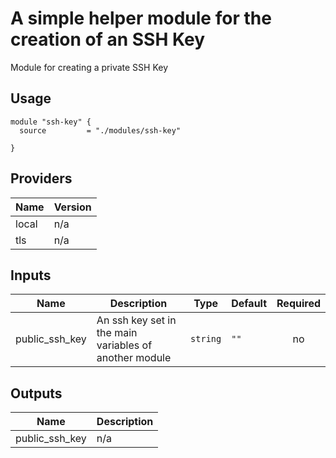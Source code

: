 # A simple helper module for the creation of an SSH Key

Module for creating a private SSH Key

## Usage

```
module "ssh-key" {
  source         = "./modules/ssh-key"

}

```


<!--- BEGIN_TF_DOCS --->
## Providers

| Name | Version |
|------|---------|
| local | n/a |
| tls | n/a |

## Inputs

| Name | Description | Type | Default | Required |
|------|-------------|------|---------|:-----:|
| public\_ssh\_key | An ssh key set in the main variables of another module | `string` | `""` | no |

## Outputs

| Name | Description |
|------|-------------|
| public\_ssh\_key | n/a |
<!--- END_TF_DOCS --->
